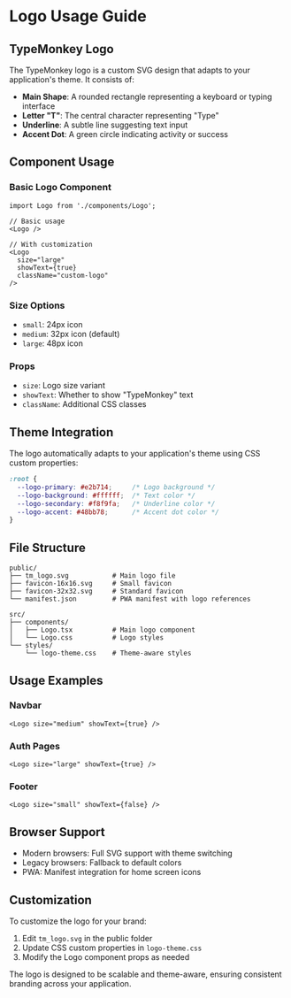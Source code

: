 # Logo Usage Guide

## TypeMonkey Logo

The TypeMonkey logo is a custom SVG design that adapts to your application's theme. It consists of:

- **Main Shape**: A rounded rectangle representing a keyboard or typing interface
- **Letter "T"**: The central character representing "Type"
- **Underline**: A subtle line suggesting text input
- **Accent Dot**: A green circle indicating activity or success

## Component Usage

### Basic Logo Component

```tsx
import Logo from './components/Logo';

// Basic usage
<Logo />

// With customization
<Logo 
  size="large" 
  showText={true} 
  className="custom-logo" 
/>
```

### Size Options

- `small`: 24px icon
- `medium`: 32px icon (default)
- `large`: 48px icon

### Props

- `size`: Logo size variant
- `showText`: Whether to show "TypeMonkey" text
- `className`: Additional CSS classes

## Theme Integration

The logo automatically adapts to your application's theme using CSS custom properties:

```css
:root {
  --logo-primary: #e2b714;     /* Logo background */
  --logo-background: #ffffff;  /* Text color */
  --logo-secondary: #f8f9fa;   /* Underline color */
  --logo-accent: #48bb78;      /* Accent dot color */
}
```

## File Structure

```
public/
├── tm_logo.svg           # Main logo file
├── favicon-16x16.svg     # Small favicon
├── favicon-32x32.svg     # Standard favicon
└── manifest.json         # PWA manifest with logo references

src/
├── components/
│   ├── Logo.tsx          # Main logo component
│   └── Logo.css          # Logo styles
└── styles/
    └── logo-theme.css    # Theme-aware styles
```

## Usage Examples

### Navbar
```tsx
<Logo size="medium" showText={true} />
```

### Auth Pages
```tsx
<Logo size="large" showText={true} />
```

### Footer
```tsx
<Logo size="small" showText={false} />
```

## Browser Support

- Modern browsers: Full SVG support with theme switching
- Legacy browsers: Fallback to default colors
- PWA: Manifest integration for home screen icons

## Customization

To customize the logo for your brand:

1. Edit `tm_logo.svg` in the public folder
2. Update CSS custom properties in `logo-theme.css`
3. Modify the Logo component props as needed

The logo is designed to be scalable and theme-aware, ensuring consistent branding across your application.

